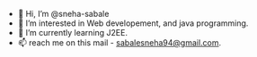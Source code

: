 - 👋 Hi, I’m @sneha-sabale
- 👀 I’m interested in Web developement, and java programming.
- 🌱 I’m currently learning J2EE.
- 📫 reach me on this mail - sabalesneha94@gmail.com.

<!---
sneha-sabale/sneha-sabale is a ✨ special ✨ repository because its `README.md` (this file) appears on your GitHub profile.
You can click the Preview link to take a look at your changes.
--->

